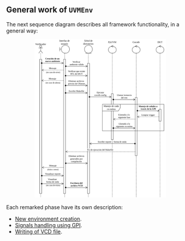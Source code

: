 ## General work of `UVMEnv`

The next sequence diagram describes all framework functionality, in a general way:
<p align="center">
  <img src="../img/uml_files/flux_sequence/SecExecVerifyUVMEnv.png"
    alt="Sequence diagram for UVMEnv general work" 
    width="70%" 
  />
</p>

Each remarked phase have its own description:
- [New environment creation](https://github.com/ManBenit/uvmenv/blob/main/docs/opp_description/XXXX.md).
- [Signals handling using GPI](https://github.com/ManBenit/uvmenv/blob/main/docs/opp_description/XXXX.md).
- [Writing of VCD file](https://github.com/ManBenit/uvmenv/blob/main/docs/opp_description/XXXX.md).







